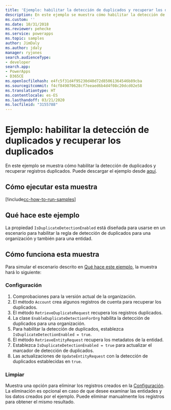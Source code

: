 ```yaml
---
title: 'Ejemplo: habilitar la detección de duplicados y recuperar los duplicados (Common Data Service) | Microsoft Docs'
description: En este ejemplo se muestra cómo habilitar la detección de duplicados y recuperar registros duplicados.
ms.custom: ''
ms.date: 10/31/2018
ms.reviewer: pehecke
ms.service: powerapps
ms.topic: samples
author: JimDaly
ms.author: jdaly
manager: ryjones
search.audienceType:
- developer
search.app:
- PowerApps
- D365CE
ms.openlocfilehash: e4fc5f31d4f95230d40d72d85061364546b89cba
ms.sourcegitcommit: f4cf849070628cf7eeaed6b4d4f08c20dcd02e58
ms.translationtype: HT
ms.contentlocale: es-ES
ms.lasthandoff: 03/21/2020
ms.locfileid: "3155788"
---
```

# <a name="sample-enable-duplicate-detection-and-retrieve-duplicates"></a>Ejemplo: habilitar la detección de duplicados y recuperar los duplicados

<!-- https://docs.microsoft.com/dynamics365/customer-engagement/developer/org-service/sample-enable-duplicate-detection-and-retrieve-duplicates -->

En este ejemplo se muestra cómo habilitar la detección de duplicados y recuperar registros duplicados. Puede descargar el ejemplo desde [aquí](https://github.com/Microsoft/PowerApps-Samples/tree/master/cds/orgsvc/C%23/EnableDuplicateDetection).

## <a name="how-to-run-this-sample"></a>Cómo ejecutar esta muestra

[!include[cc-how-to-run-samples](../../includes/cc-how-to-run-samples.md)]

## <a name="what-this-sample-does"></a>Qué hace este ejemplo

La propiedad `IsDuplicateDetectionEnabled` está diseñada para usarse en un escenario para habilitar la regla de detección de duplicados para una organización y también para una entidad.

## <a name="how-this-sample-works"></a>Cómo funciona esta muestra

Para simular el escenario descrito en [Qué hace este ejemplo](#what-this-sample-does), la muestra hará lo siguiente:

### <a name="setup"></a>Configuración

1. Comprobaciones para la versión actual de la organización.
1. El método `Account` crea algunos registros de cuenta para recuperar los duplicados.
1. El método `RetrieveDuplicateRequest` recupera los registros duplicados. 
1. La clase `EnableDuplicateDetectionForOrg` habilita la detección de duplicados para una organización. 
1. Para habilitar la detección de duplicados, establezca `IsDuplicateDetectionEnabled = true`.
1. El método `RetrieveEntityRequest` recupera los metadatos de la entidad. 
1. Establezca `IsDuplicateDetectionEnabled = true` para actualizar el marcador de detección de duplicados.
1. Las actualizaciones de `UpdateEntityRequest` con la detección de duplicados establecidas en `true`.

### <a name="clean-up"></a>Limpiar

Muestra una opción para eliminar los registros creados en la [Configuración](#setup). La eliminación es opcional en caso de que desee examinar las entidades y los datos creados por el ejemplo. Puede eliminar manualmente los registros para obtener el mismo resultado.

